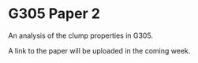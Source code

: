 # G305 Paper 2
An analysis of the clump properties in G305.

A link to the paper will be uploaded in the coming week.
